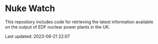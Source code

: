 # Nuke Watch

This repository includes code for retrieving the latest information available on the output of EDF nuclear power plants in the UK.

Last updated: 2023-06-21 22:07
